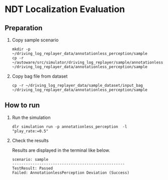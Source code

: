 # NDT Localization Evaluation

## Preparation

1. Copy sample scenario

   ```shell
   mkdir -p ~/driving_log_replayer_data/annotationless_perception/sample
   cp -r ~/autoware/src/simulator/driving_log_replayer/sample/annotationless_perception/scenario.yaml ~/driving_log_replayer_data/annotationless_perception/sample
   ```

2. Copy bag file from dataset

   ```shell
   cp -r ~/driving_log_replayer_data/sample_dataset/input_bag ~/driving_log_replayer_data/annotationless_perception/sample
   ```

## How to run

1. Run the simulation

   ```shell
   dlr simulation run -p annotationless_perception  -l "play_rate:=0.5"
   ```

2. Check the results

   Results are displayed in the terminal like below.

   ```shell
   scenario: sample
   --------------------------------------------------
   TestResult: Passed
   Failed: AnnotationlessPerception Deviation (Success)
   ```
